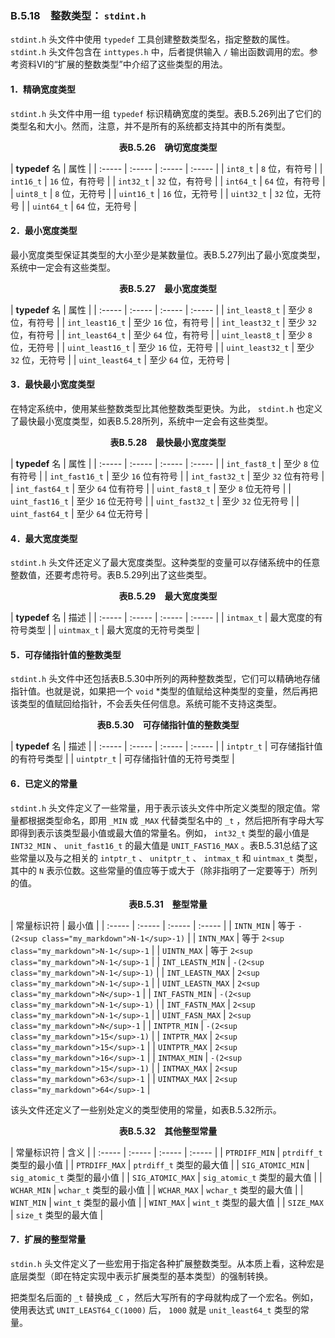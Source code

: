 ### B.5.18　整数类型： `stdint.h` 

`stdint.h` 头文件中使用 `typedef` 工具创建整数类型名，指定整数的属性。 `stdint.h` 头文件包含在 `inttypes.h` 中，后者提供输入 `/` 输出函数调用的宏。参考资料VI的“扩展的整数类型”中介绍了这些类型的用法。

#### 1．精确宽度类型

`stdint.h` 头文件中用一组 `typedef` 标识精确宽度的类型。表B.5.26列出了它们的类型名和大小。然而，注意，并不是所有的系统都支持其中的所有类型。

<center class="my_markdown"><b class="my_markdown">表B.5.26　确切宽度类型</b></center>

| **typedef** 名 | 属性 |
| :-----  | :-----  | :-----  | :-----  |
| `int8_t` | `8` 位，有符号 |
| `int16_t` | `16` 位，有符号 |
| `int32_t` | `32` 位，有符号 |
| `int64_t` | `64` 位，有符号 |
| `uint8_t` | `8` 位，无符号 |
| `uint16_t` | `16` 位，无符号 |
| `uint32_t` | `32` 位，无符号 |
| `uint64_t` | `64` 位，无符号 |

#### 2．最小宽度类型

最小宽度类型保证其类型的大小至少是某数量位。表B.5.27列出了最小宽度类型，系统中一定会有这些类型。

<center class="my_markdown"><b class="my_markdown">表B.5.27　最小宽度类型</b></center>

| **typedef** 名 | 属性 |
| :-----  | :-----  | :-----  | :-----  |
| `int_least8_t` | 至少 `8` 位，有符号 |
| `int_least16_t` | 至少 `16` 位，有符号 |
| `int_least32_t` | 至少 `32` 位，有符号 |
| `int_least64_t` | 至少 `64` 位，有符号 |
| `uint_least8_t` | 至少 `8` 位，无符号 |
| `uint_least16_t` | 至少 `16` 位，无符号 |
| `uint_least32_t` | 至少 `32` 位，无符号 |
| `uint_least64_t` | 至少 `64` 位，无符号 |

#### 3．最快最小宽度类型

在特定系统中，使用某些整数类型比其他整数类型更快。为此， `stdint.h` 也定义了最快最小宽度类型，如表B.5.28所列，系统中一定会有这些类型。

<center class="my_markdown"><b class="my_markdown">表B.5.28　最快最小宽度类型</b></center>

| **typedef** 名 | 属性 |
| :-----  | :-----  | :-----  | :-----  |
| `int_fast8_t` | 至少 `8` 位有符号 |
| `int_fast16_t` | 至少 `16` 位有符号 |
| `int_fast32_t` | 至少 `32` 位有符号 |
| `int_fast64_t` | 至少 `64` 位有符号 |
| `uint_fast8_t` | 至少 `8` 位无符号 |
| `uint_fast16_t` | 至少 `16` 位无符号 |
| `uint_fast32_t` | 至少 `32` 位无符号 |
| `uint_fast64_t` | 至少 `64` 位无符号 |

#### 4．最大宽度类型

`stdint.h` 头文件还定义了最大宽度类型。这种类型的变量可以存储系统中的任意整数值，还要考虑符号。表B.5.29列出了这些类型。

<center class="my_markdown"><b class="my_markdown">表B.5.29　最大宽度类型</b></center>

| **typedef** 名 | 描述 |
| :-----  | :-----  | :-----  | :-----  |
| `intmax_t` | 最大宽度的有符号类型 |
| `uintmax_t` | 最大宽度的无符号类型 |

#### 5．可存储指针值的整数类型

`stdint.h` 头文件中还包括表B.5.30中所列的两种整数类型，它们可以精确地存储指针值。也就是说，如果把一个 `void`  *类型的值赋给这种类型的变量，然后再把该类型的值赋回给指针，不会丢失任何信息。系统可能不支持这类型。

<center class="my_markdown"><b class="my_markdown">表B.5.30　可存储指针值的整数类型</b></center>

| **typedef** 名 | 描述 |
| :-----  | :-----  | :-----  | :-----  |
| `intptr_t` | 可存储指针值的有符号类型 |
| `uintptr_t` | 可存储指针值的无符号类型 |

#### 6．已定义的常量

`stdint.h` 头文件定义了一些常量，用于表示该头文件中所定义类型的限定值。常量都根据类型命名，即用 `_MIN` 或 `_MAX` 代替类型名中的 `_t` ，然后把所有字母大写即得到表示该类型最小值或最大值的常量名。例如， `int32_t` 类型的最小值是 `INT32_MIN` 、 `unit_fast16_t` 的最大值是 `UNIT_FAST16_MAX` 。表B.5.31总结了这些常量以及与之相关的 `intptr_t` 、 `unitptr_t` 、 `intmax_t` 和 `uintmax_t` 类型，其中的 `N` 表示位数。这些常量的值应等于或大于（除非指明了一定要等于）所列的值。

<center class="my_markdown"><b class="my_markdown">表B.5.31　整型常量</b></center>

| 常量标识符 | 最小值 |
| :-----  | :-----  | :-----  | :-----  |
| `INTN_MIN` | 等于 `-(2<sup class="my_markdown">N-1</sup>-1)` |
| `INTN_MAX` | 等于 `2<sup class="my_markdown">N-1</sup>-1` |
| `UINTN_MAX` | 等于 `2<sup class="my_markdown">N-1</sup>-1` |
| `INT_LEASTN_MIN` | `-(2<sup class="my_markdown">N-1</sup>-1)` |
| `INT_LEASTN_MAX` | `2<sup class="my_markdown">N-1</sup>-1` |
| `UINT_LEASTN_MAX` | `2<sup class="my_markdown">N</sup>-1` |
| `INT_FASTN_MIN` | `-(2<sup class="my_markdown">N-1</sup>-1)` |
| `INT_FASTN_MAX` | `2<sup class="my_markdown">N-1</sup>-1` |
| `UINT_FASN_MAX` | `2<sup class="my_markdown">N</sup>-1` |
| `INTPTR_MIN` | `-(2<sup class="my_markdown">15</sup>-1)` |
| `INTPTR_MAX` | `2<sup class="my_markdown">15</sup>-1` |
| `UINTPTR_MAX` | `2<sup class="my_markdown">16</sup>-1` |
| `INTMAX_MIN` | `-(2<sup class="my_markdown">15</sup>-1)` |
| `INTMAX_MAX` | `2<sup class="my_markdown">63</sup>-1` |
| `UINTMAX_MAX` | `2<sup class="my_markdown">64</sup>-1` |

该头文件还定义了一些别处定义的类型使用的常量，如表B.5.32所示。

<center class="my_markdown"><b class="my_markdown">表B.5.32　其他整型常量</b></center>

| 常量标识符 | 含义 |
| :-----  | :-----  | :-----  | :-----  |
| `PTRDIFF_MIN` | `ptrdiff_t` 类型的最小值 |
| `PTRDIFF_MAX` | `ptrdiff_t` 类型的最大值 |
| `SIG_ATOMIC_MIN` | `sig_atomic_t` 类型的最小值 |
| `SIG_ATOMIC_MAX` | `sig_atomic_t` 类型的最大值 |
| `WCHAR_MIN` | `wchar_t` 类型的最小值 |
| `WCHAR_MAX` | `wchar_t` 类型的最大值 |
| `WINT_MIN` | `wint_t` 类型的最小值 |
| `WINT_MAX` | `wint_t` 类型的最大值 |
| `SIZE_MAX` | `size_t` 类型的最大值 |

#### 7．扩展的整型常量

`stdin.h` 头文件定义了一些宏用于指定各种扩展整数类型。从本质上看，这种宏是底层类型（即在特定实现中表示扩展类型的基本类型）的强制转换。

把类型名后面的 `_t` 替换成 `_C` ，然后大写所有的字母就构成了一个宏名。例如，使用表达式 `UNIT_LEAST64_C(1000)` 后， `1000` 就是 `unit_least64_t` 类型的常量。

